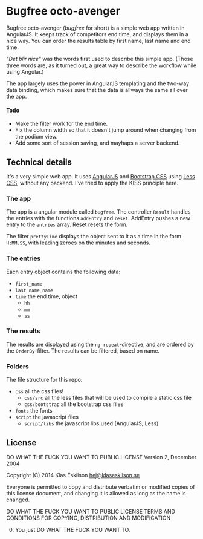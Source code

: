 Bugfree octo-avenger
====================
Bugfree octo-avenger (_bugfree_ for short) is a simple web app written in AngularJS. It keeps track of competitors end time,
and displays them in a nice way. You can order the results table by first name, last name and
end time.

_"Det blir nice"_ was the words first used to describe this simple app. (Those three
words are, as it turned out, a great way to describe the workflow while using Angular.)

The app largely uses the power in AngularJS templating and the two-way data binding,
which makes sure that the data is allways the same all over the app.

#### Todo
* Make the filter work for the end time.
* Fix the column width so that it doesn't jump around when changing from the podium view.
* Add some sort of session saving, and mayhaps a server backend.

## Technical details
It's a very simple web app. It uses [AngularJS](http://angularjs.org) and [Bootstrap CSS](http://getbootstrap.com)
using [Less CSS](http://lesscss.org), without any backend. I've tried to apply the KISS principle here.

### The app
The app is a angular module called `bugfree`. The controller `Result` handles the
entries with the functions `addEntry` and `reset`. AddEntry pushes a new entry
to the `entries` array. Reset resets the form.

The filter `prettyTime` displays the object sent to it as a time in the form
`H:MM.SS`, with leading zeroes on the minutes and seconds.

### The entries
Each entry object contains the following data:
* `first_name`
* `last name_name`
* `time` the end time, object
	* `hh`
	* `mm`
	* `ss`

### The results
The results are displayed using the `ng-repeat`-directive, and are ordered by the
`OrderBy`-filter. The results can be filtered, based on name.

### Folders
The file structure for this repo:
* `css` all the css files!
	* `css/src` all the less files that will be used to compile a static css file
	* `css/bootstrap` all the bootstrap css files
* `fonts` the fonts
* `script` the javascript files
	* `script/libs` the javascript libs used (AngularJS, Less)

## License
DO WHAT THE FUCK YOU WANT TO PUBLIC LICENSE
Version 2, December 2004

Copyright (C) 2014 Klas Eskilson <hej@klaseskilson.se>

Everyone is permitted to copy and distribute verbatim or modified
copies of this license document, and changing it is allowed as long
as the name is changed.

DO WHAT THE FUCK YOU WANT TO PUBLIC LICENSE TERMS AND CONDITIONS
FOR COPYING, DISTRIBUTION AND MODIFICATION

0. You just DO WHAT THE FUCK YOU WANT TO.
